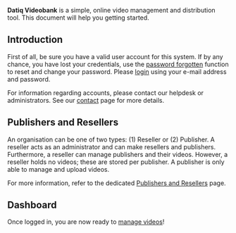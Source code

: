 **Datiq Videobank** is a simple, online video management and distribution tool. This document will help you getting started.

## Introduction ##

First of all, be sure you have a valid user account for this system. If by any chance, you have lost your credentials, use the [password forgotten](/authentication/forgot_password) function to reset and change your password. Please [login](/authentication/login) using your e-mail address and password.

For information regarding accounts, please contact our helpdesk or administrators. See our [contact](/docs/Contact) page for more details.

## Publishers and Resellers ##

An organisation can be one of two types: (1) Reseller or (2) Publisher. A reseller acts as an administrator and can make resellers and publishers. Furthermore, a reseller can manage publishers and their videos. However, a reseller holds no videos; these are stored per publisher. A publisher is only able to manage and upload videos.

For more information, refer to the dedicated [Publishers and Resellers](/docs/Dashboard/Publishers_and_Resellers) page.

## Dashboard ##

Once logged in, you are now ready to [manage videos](/docs/Dashboard/Video_Management)!